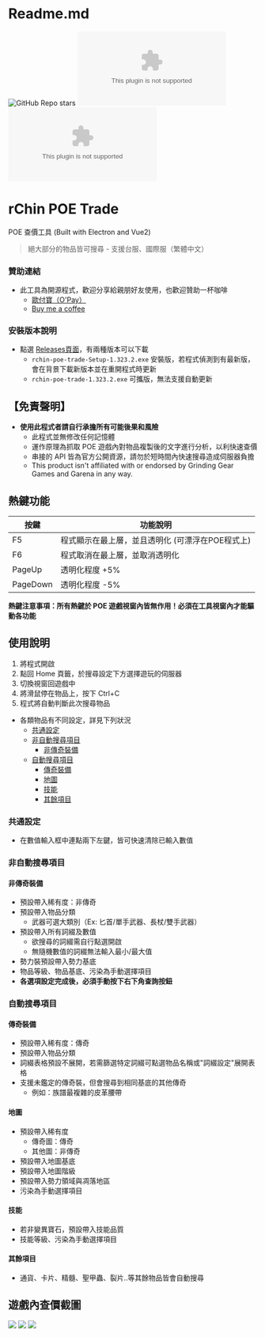 # Readme.md

![GitHub Repo stars](https://img.shields.io/github/stars/rChinnnn/rchin-poe-trade?style=social)
![GitHub Downloads](https://img.shields.io/github/downloads/rChinnnn/rchin-poe-trade/latest/rchin-poe-trade-Setup-1.323.2.exe?label=Downloads&style=social)
![GitHub Downloads](https://img.shields.io/github/downloads/rChinnnn/rchin-poe-trade/latest/rchin-poe-trade-1.323.2.exe?label=Downloads&style=social)

# rChin POE Trade
POE 查價工具 (Built with Electron and Vue2)
> 絕大部分的物品皆可搜尋 - 支援台服、國際服（繁體中文）

### 贊助連結 
* 此工具為開源程式，歡迎分享給親朋好友使用，也歡迎贊助一杯咖啡
  * [歐付寶（O'Pay）](https://p.opay.tw/lE5Yu)
  * [Buy me a coffee](https://www.buymeacoffee.com/rChinnn)

### 安裝版本說明
* 點選 [Releases頁面](https://github.com/rChinnnn/rchin-poe-trade/releases)，有兩種版本可以下載
    * `rchin-poe-trade-Setup-1.323.2.exe` 安裝版，若程式偵測到有最新版，會在背景下載新版本並在重開程式時更新
    * `rchin-poe-trade-1.323.2.exe` 可攜版，無法支援自動更新

## 【免責聲明】
* **使用此程式者請自行承擔所有可能後果和風險**
  * 此程式並無修改任何記憶體
  * 運作原理為抓取 POE 遊戲內對物品複製後的文字進行分析，以利快速查價
  * 串接的 API 皆為官方公開資源，請勿於短時間內快速搜尋造成伺服器負擔
  * This product isn't affiliated with or endorsed by Grinding Gear Games and Garena in any way.
 
## 熱鍵功能
| 按鍵 | 功能說明 | 
| --- | --- | 
| F5 | 程式顯示在最上層，並且透明化 (可漂浮在POE程式上) | 
| F6 | 程式取消在最上層，並取消透明化 | 
| PageUp   | 透明化程度 +5% | 
| PageDown | 透明化程度 -5% | 

**熱鍵注意事項：所有熱鍵於 POE 遊戲視窗內皆無作用！必須在工具視窗內才能驅動各功能**

## 使用說明
1. 將程式開啟
2. 點回 Home 頁籤，於搜尋設定下方選擇遊玩的伺服器
3. 切換視窗回遊戲中
4. 將滑鼠停在物品上，按下 Ctrl+C 
5. 程式將自動判斷此次搜尋物品

- 各類物品有不同設定，詳見下列狀況
    - [共通設定](#共通設定)
    - [非自動搜尋項目](#非自動搜尋項目)
        - [非傳奇裝備](#非傳奇裝備)
    - [自動搜尋項目](#自動搜尋項目)
        - [傳奇裝備](#傳奇裝備)
        - [地圖](#地圖)
        - [技能](#技能)
        - [其餘項目](#其餘項目)

### 共通設定
* 在數值輸入框中連點兩下左鍵，皆可快速清除已輸入數值

### 非自動搜尋項目

#### 非傳奇裝備
* 預設帶入稀有度：非傳奇
* 預設帶入物品分類
    * 武器可選大類別（Ex: 匕首/單手武器、長杖/雙手武器）
* 預設帶入所有詞綴及數值
    * 欲搜尋的詞綴需自行點選開啟
    * 無隨機數值的詞綴無法輸入最小/最大值
* 勢力裝預設帶入勢力基底
* 物品等級、物品基底、污染為手動選擇項目
* **各選項設定完成後，必須手動按下右下角查詢按鈕**

### 自動搜尋項目

#### 傳奇裝備
* 預設帶入稀有度：傳奇
* 預設帶入物品分類
* 詞綴表格預設不展開，若需篩選特定詞綴可點選物品名稱或"詞綴設定"展開表格
* 支援未鑑定的傳奇裝，但會搜尋到相同基底的其他傳奇
    * 例如：族譜最複雜的皮革腰帶

#### 地圖
* 預設帶入稀有度
    * 傳奇圖：傳奇
    * 其他圖：非傳奇
* 預設帶入地圖基底
* 預設帶入地圖階級
* 預設帶入勢力領域與凋落地區
* 污染為手動選擇項目

#### 技能
* 若非變異寶石，預設帶入技能品質
* 技能等級、污染為手動選擇項目

#### 其餘項目
* 通貨、卡片、精髓、聖甲蟲、裂片..等其餘物品皆會自動搜尋

## 遊戲內查價截圖
![](https://i.imgur.com/ftKM7G4.jpg)
![](https://i.imgur.com/bTVDT2r.jpg)
![](https://i.imgur.com/fj951r1.jpg)
